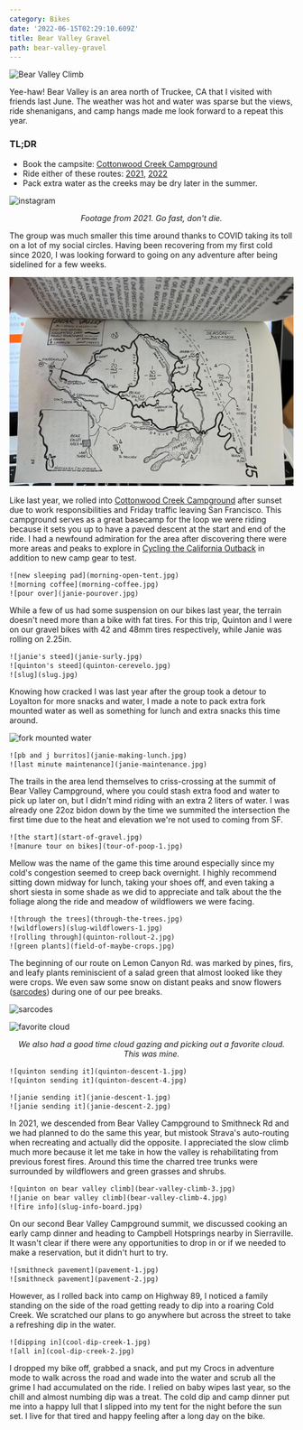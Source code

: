 ```yaml
---
category: Bikes
date: '2022-06-15T02:29:10.609Z'
title: Bear Valley Gravel
path: bear-valley-gravel
---
```

![Bear Valley Climb](bear-valley-climb-2.jpg)

Yee-haw! Bear Valley is an area north of Truckee, CA that I visited with friends last June. The weather was hot and water was sparse but the views, ride shenanigans, and camp hangs made me look forward to a repeat this year. 

### TL;DR
* Book the campsite: [Cottonwood Creek Campground](https://www.recreation.gov/camping/campgrounds/232871)
* Ride either of these routes: [2021](https://www.strava.com/activities/5466195059), [2022](https://www.strava.com/activities/7298858546)
* Pack extra water as the creeks may be dry later in the summer.

![instagram](CTNCgnRBXVe)
<p style="text-align: center; font-style: italic">Footage from 2021. Go fast, don't die.</p>

The group was much smaller this time around thanks to COVID taking its toll on a lot of my social circles. Having been recovering from my first cold since 2020, I was looking forward to going on any adventure after being sidelined for a few weeks.

![Bodfish map](bodfish-map.jpg)

Like last year, we rolled into [Cottonwood Creek Campground](https://www.recreation.gov/camping/campgrounds/232871) after sunset due to work responsibilities and Friday traffic leaving San Francisco. This campground serves as a great basecamp for the loop we were riding because it sets you up to have a paved descent at the start and end of the ride. I had a newfound admiration for the area after discovering there were more areas and peaks to explore in [Cycling the California Outback](https://mmbhof.org/chuck-bodfish-elliot/) in addition to new camp gear to test.

```grid|2|
![new sleeping pad](morning-open-tent.jpg)
![morning coffee](morning-coffee.jpg)
![pour over](janie-pourover.jpg)
```

While a few of us had some suspension on our bikes last year, the terrain doesn't need more than a bike with fat tires. For this trip, Quinton and I were on our gravel bikes with 42 and 48mm tires respectively, while Janie was rolling on 2.25in. 

```grid|2|
![janie's steed](janie-surly.jpg)
![quinton's steed](quinton-cerevelo.jpg)
![slug](slug.jpg)
```

Knowing how cracked I was last year after the group took a detour to Loyalton for more snacks and water, I made a note to pack extra fork mounted water as well as something for lunch and extra snacks this time around.

![fork mounted water](slug-frontal.jpg)

```grid|3|
![pb and j burritos](janie-making-lunch.jpg)
![last minute maintenance](janie-maintenance.jpg)
```

The trails in the area lend themselves to criss-crossing at the summit of Bear Valley Campground, where you could stash extra food and water to pick up later on, but I didn't mind riding with an extra 2 liters of water. I was already one 22oz bidon down by the time we summited the intersection the first time due to the heat and elevation we're not used to coming from SF.


```grid|3|
![the start](start-of-gravel.jpg)
![manure tour on bikes](tour-of-poop-1.jpg)
```

Mellow was the name of the game this time around especially since my cold's congestion seemed to creep back overnight. I highly recommend sitting down midway for lunch, taking your shoes off, and even taking a short siesta in some shade as we did to appreciate and talk about the the foliage along the ride and meadow of wildflowers we were facing. 

```grid|3|
![through the trees](through-the-trees.jpg)
![wildflowers](slug-wildflowers-1.jpg)
![rolling through](quinton-rollout-2.jpg)
![green plants](field-of-maybe-crops.jpg)
```

The beginning of our route on Lemon Canyon Rd. was marked by pines, firs, and leafy plants reminiscient of a salad green that almost looked like they were crops. We even saw some snow on distant peaks and snow flowers ([sarcodes](https://en.m.wikipedia.org/wiki/Sarcodes)) during one of our pee breaks.

![sarcodes](red-mushroom.jpg)

![favorite cloud](fave-cloud.jpg)
<p style="text-align: center; font-style: italic">We also had a good time cloud gazing and picking out a favorite cloud. This was mine.</p>

```grid|2|
![quinton sending it](quinton-descent-1.jpg)
![quinton sending it](quinton-descent-4.jpg)
```

```grid|2|
![janie sending it](janie-descent-1.jpg)
![janie sending it](janie-descent-2.jpg)
```

In 2021, we descended from Bear Valley Campground to Smithneck Rd and we had planned to do the same this year, but mistook Strava's auto-routing when recreating and actually did the opposite. I appreciated the slow climb much more because it let me take in how the valley is rehabilitating from previous forest fires. Around this time the charred tree trunks were surrounded by wildflowers and green grasses and shrubs. 


```grid|2|
![quinton on bear valley climb](bear-valley-climb-3.jpg)
![janie on bear valley climb](bear-valley-climb-4.jpg)
![fire info](slug-info-board.jpg)
```

On our second Bear Valley Campground summit, we discussed cooking an early camp dinner and heading to Campbell Hotsprings nearby in Sierraville. It wasn't clear if there were any opportunities to drop in or if we needed to make a reservation, but it didn't hurt to try.

```grid|2|
![smithneck pavement](pavement-1.jpg)
![smithneck pavement](pavement-2.jpg)
```

However, as I rolled back into camp on Highway 89, I noticed a family standing on the side of the road getting ready to dip into a roaring Cold Creek. We scratched our plans to go anywhere but across the street to take a refreshing dip in the water.

```grid|2|
![dipping in](cool-dip-creek-1.jpg)
![all in](cool-dip-creek-2.jpg)
```

I dropped my bike off, grabbed a snack, and put my Crocs in adventure mode to walk across the road and wade into the water and scrub all the grime I had accumulated on the ride. I relied on baby wipes last year, so the chill and almost numbing dip was a treat. The cold dip and camp dinner put me into a happy lull that I slipped into my tent for the night before the sun set. I live for that tired and happy feeling after a long day on the bike.
